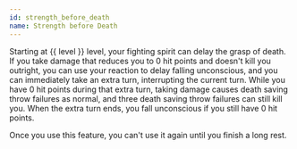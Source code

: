 ```yaml
---
id: strength_before_death
name: Strength before Death
---
```

Starting at {{ level }} level, your fighting spirit can delay the grasp of death. If you take damage that reduces you
to 0 hit points and doesn't kill you outright, you can use your reaction to delay falling unconscious, and you can
immediately take an extra turn, interrupting the current turn. While you have 0 hit points during that extra turn, taking
damage causes death saving throw failures as normal, and three death saving throw failures can still kill you. When the
extra turn ends, you fall unconscious if you still have 0 hit points.

Once you use this feature, you can't use it again until you finish a long rest.